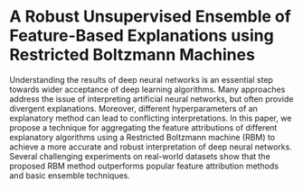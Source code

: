 # A Robust Unsupervised Ensemble of Feature-Based Explanations using Restricted Boltzmann Machines

Understanding the results of deep neural networks is an essential step towards wider acceptance of deep learning algorithms. Many approaches address the issue of interpreting artificial neural networks, but often provide divergent explanations. Moreover, different hyperparameters of an explanatory method can lead to conflicting interpretations. 
In this paper, we propose a technique for aggregating the feature attributions of different explanatory algorithms using a Restricted Boltzmann machine (RBM) to achieve a more accurate and robust interpretation of deep neural networks. 
Several challenging experiments on real-world datasets show that the proposed RBM method outperforms popular feature attribution methods and basic ensemble techniques. 
